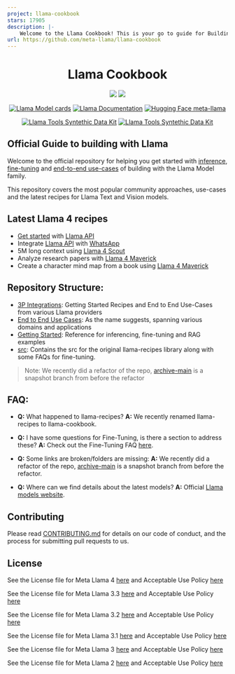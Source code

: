 ```yaml
---
project: llama-cookbook
stars: 17905
description: |-
    Welcome to the Llama Cookbook! This is your go to guide for Building with Llama: Getting started with Inference, Fine-Tuning, RAG. We also show you how to solve end to end problems using Llama model family and using them on various provider services  
url: https://github.com/meta-llama/llama-cookbook
---
```


<h1 align="center"> Llama Cookbook </h1>
<p align="center">
	<a href="https://llama.developer.meta.com/join_waitlist?utm_source=llama-cookbook&utm_medium=readme&utm_campaign=main"><img src="https://img.shields.io/badge/Llama_API-Join_Waitlist-brightgreen?logo=meta" /></a>
	<a href="https://llama.developer.meta.com/docs?utm_source=llama-cookbook&utm_medium=readme&utm_campaign=main"><img src="https://img.shields.io/badge/Llama_API-Documentation-4BA9FE?logo=meta" /></a>

</p>
<p align="center">
	<a href="https://github.com/meta-llama/llama-models/blob/main/models/?utm_source=llama-cookbook&utm_medium=readme&utm_campaign=main"><img alt="Llama Model cards" src="https://img.shields.io/badge/Llama_OSS-Model_cards-green?logo=meta" /></a>
	<a href="https://www.llama.com/docs/overview/?utm_source=llama-cookbook&utm_medium=readme&utm_campaign=main"><img alt="Llama Documentation" src="https://img.shields.io/badge/Llama_OSS-Documentation-4BA9FE?logo=meta" /></a>
	<a href="https://huggingface.co/meta-llama"><img alt="Hugging Face meta-llama" src="https://img.shields.io/badge/Hugging_Face-meta--llama-yellow?logo=huggingface" /></a>

</p>
<p align="center">
	<a href="https://github.com/meta-llama/synthetic-data-kit"><img alt="Llama Tools Syntethic Data Kit" src="https://img.shields.io/badge/Llama_Tools-synthetic--data--kit-orange?logo=meta" /></a>
	<a href="https://github.com/meta-llama/llama-prompt-ops"><img alt="Llama Tools Syntethic Data Kit" src="https://img.shields.io/badge/Llama_Tools-llama--prompt--ops-orange?logo=meta" /></a>
</p>
<h2> Official Guide to building with Llama </h2>



Welcome to the official repository for helping you get started with [inference](https://github.com/meta-llama/llama-cookbook/tree/main/getting-started/inference/), [fine-tuning](https://github.com/meta-llama/llama-cookbook/tree/main/getting-started/finetuning) and [end-to-end use-cases](https://github.com/meta-llama/llama-cookbook/tree/main/end-to-end-use-cases) of building with the Llama Model family.

This repository covers the most popular community approaches, use-cases and the latest recipes for Llama Text and Vision models.

## Latest Llama 4 recipes

* [Get started](./getting-started/build_with_llama_api.ipynb) with [Llama API](https://bit.ly/llama-api-main)
* Integrate [Llama API](https://bit.ly/llama-api-main) with [WhatsApp](./end-to-end-use-cases/whatsapp_llama_4_bot/README.md)
* 5M long context using [Llama 4 Scout](./getting-started/build_with_llama_4.ipynb)
* Analyze research papers with [Llama 4 Maverick](./end-to-end-use-cases/research_paper_analyzer/README.md)
* Create a character mind map from a book using [Llama 4 Maverick](./end-to-end-use-cases/book-character-mindmap/README.md)

## Repository Structure:

- [3P Integrations](https://github.com/meta-llama/llama-cookbook/tree/main/3p-integrations): Getting Started Recipes and End to End Use-Cases from various Llama providers
- [End to End Use Cases](https://github.com/meta-llama/llama-cookbook/tree/main/end-to-end-use-cases): As the name suggests, spanning various domains and applications
- [Getting Started](https://github.com/meta-llama/llama-cookbook/tree/main/getting-started/): Reference for inferencing, fine-tuning and RAG examples
- [src](https://github.com/meta-llama/llama-cookbook/tree/main/src/): Contains the src for the original llama-recipes library along with some FAQs for fine-tuning.

> Note: We recently did a refactor of the repo, [archive-main](https://github.com/meta-llama/llama-cookbook/tree/archive-main) is a snapshot branch from before the refactor

## FAQ:

- **Q:** What happened to llama-recipes?
  **A:** We recently renamed llama-recipes to llama-cookbook.

- **Q:** I have some questions for Fine-Tuning, is there a section to address these?
  **A:** Check out the Fine-Tuning FAQ [here](https://github.com/meta-llama/llama-cookbook/tree/main/src/docs/).

- **Q:** Some links are broken/folders are missing:
  **A:** We recently did a refactor of the repo, [archive-main](https://github.com/meta-llama/llama-cookbook/tree/archive-main) is a snapshot branch from before the refactor.

- **Q:** Where can we find details about the latest models?
  **A:** Official [Llama models website](https://www.llama.com).

## Contributing

Please read [CONTRIBUTING.md](CONTRIBUTING.md) for details on our code of conduct, and the process for submitting pull requests to us.

## License
<!-- markdown-link-check-disable -->
See the License file for Meta Llama 4 [here](https://github.com/meta-llama/llama-models/blob/main/models/llama4/LICENSE) and Acceptable Use Policy [here](https://github.com/meta-llama/llama-models/blob/main/models/llama4/USE_POLICY.md)

See the License file for Meta Llama 3.3 [here](https://github.com/meta-llama/llama-models/blob/main/models/llama3_3/LICENSE) and Acceptable Use Policy [here](https://github.com/meta-llama/llama-models/blob/main/models/llama3_3/USE_POLICY.md)

See the License file for Meta Llama 3.2 [here](https://github.com/meta-llama/llama-models/blob/main/models/llama3_2/LICENSE) and Acceptable Use Policy [here](https://github.com/meta-llama/llama-models/blob/main/models/llama3_2/USE_POLICY.md)

See the License file for Meta Llama 3.1 [here](https://github.com/meta-llama/llama-models/blob/main/models/llama3_1/LICENSE) and Acceptable Use Policy [here](https://github.com/meta-llama/llama-models/blob/main/models/llama3_1/USE_POLICY.md)

See the License file for Meta Llama 3 [here](https://github.com/meta-llama/llama-models/blob/main/models/llama3/LICENSE) and Acceptable Use Policy [here](https://github.com/meta-llama/llama-models/blob/main/models/llama3/USE_POLICY.md)

See the License file for Meta Llama 2 [here](https://github.com/meta-llama/llama-models/blob/main/models/llama2/LICENSE) and Acceptable Use Policy [here](https://github.com/meta-llama/llama-models/blob/main/models/llama2/USE_POLICY.md)
<!-- markdown-link-check-enable -->

